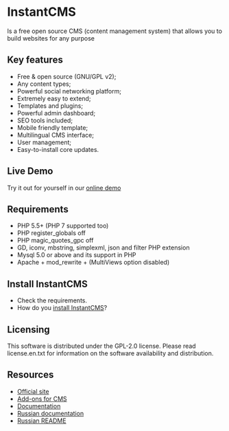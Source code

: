 # InstantCMS

Is a free open source CMS (content management system) that allows you to build websites for any purpose

## Key features

* Free & open source (GNU/GPL v2);
* Any content types;
* Powerful social networking platform;
* Extremely easy to extend;
* Templates and plugins;
* Powerful admin dashboard;
* SEO tools included;
* Mobile friendly template;
* Multilingual CMS interface;
* User management;
* Easy-to-install core updates.

## Live Demo ##

Try it out for yourself in our [online demo](http://demo.instantcms.ru/)

## Requirements ##
* PHP 5.5+ (PHP 7 supported too)
* PHP register_globals off
* PHP magic_quotes_gpc off
* GD, iconv, mbstring, simplexml, json and filter PHP extension
* Mysql 5.0 or above and its support in PHP
* Apache + mod_rewrite + (MultiViews option disabled)

## Install InstantCMS ##

* Check the requirements.
* How do you [install InstantCMS](http://docs.instantcms.ru/en/manual/install)?

## Licensing ##

This software is distributed under the GPL-2.0 license. Please read license.en.txt for information on the software availability and distribution.

## Resources

* [Official site](http://www.instantcms.ru/)
* [Add-ons for CMS](http://addons.instantcms.ru/)
* [Documentation](http://docs.instantcms.ru/en)
* [Russian documentation](http://docs.instantcms.ru/)
* [Russian README](https://github.com/instantsoft/icms2/blob/master/README.RU.md)
